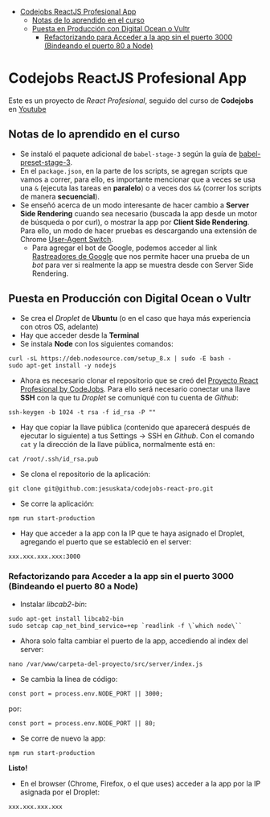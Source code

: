 - [Codejobs ReactJS Profesional App](#codejobs-reactjs-profesional-app)
  - [Notas de lo aprendido en el curso](#notas-de-lo-aprendido-en-el-curso)
  - [Puesta en Producción con Digital Ocean o Vultr](#puesta-en-producci%C3%B3n-con-digital-ocean-o-vultr)
    - [Refactorizando para Acceder a la app sin el puerto 3000 (Bindeando el puerto 80 a Node)](#refactorizando-para-acceder-a-la-app-sin-el-puerto-3000-bindeando-el-puerto-80-a-node)

# Codejobs ReactJS Profesional App

Este es un proyecto de _React Profesional_, seguido del curso de __Codejobs__ en [Youtube](https://www.youtube.com/watch?v=Qlx-CqZtXz8&list=PLeWI3XlFEVOWvEmuwUZCYhEP6NLIqT2Lp)

## Notas de lo aprendido en el curso

+ Se instaló el paquete adicional de `babel-stage-3` según la guía de [babel-preset-stage-3](https://babeljs.io/docs/en/babel-preset-stage-3).
+ En el `package.json`, en la parte de los scripts, se agregan scripts que vamos a correr, para ello, es importante mencionar que a veces se usa una `&` (ejecuta las tareas en __paralelo__) o a veces dos `&&` (correr los scripts de manera __secuencial__).
+ Se enseñó acerca de un modo interesante de hacer cambio a __Server Side Rendering__ cuando sea necesario (buscada la app desde un motor de búsqueda o por curl), o mostrar la app por __Client Side Rendering__. Para ello, un modo de hacer pruebas es descargando una extensión de Chrome [User-Agent Switch](https://chrome.google.com/webstore/detail/user-agent-switcher-for-c/djflhoibgkdhkhhcedjiklpkjnoahfmg?hl=es-419).
  + Para agregar el bot de Google, podemos acceder al link [Rastreadores de Google](https://support.google.com/webmasters/answer/1061943?hl=es) que nos permite hacer una prueba de un _bot_ para ver si realmente la app se muestra desde con Server Side Rendering.

## Puesta en Producción con Digital Ocean o Vultr

+ Se crea el _Droplet_ de __Ubuntu__ (o en el caso que haya más experiencia con otros OS, adelante)
+ Hay que acceder desde la __Terminal__
+ Se instala __Node__ con los siguientes comandos:

```
curl -sL https://deb.nodesource.com/setup_8.x | sudo -E bash -
sudo apt-get install -y nodejs
```

+ Ahora es necesario clonar el repositorio que se creó del [Proyecto React Profesional by CodeJobs](https://github.com/jesuskata/codejobs-react-pro). Para ello será necesario conectar una llave __SSH__ con la que tu _Droplet_ se comuniqué con tu cuenta de _Github_:

```
ssh-keygen -b 1024 -t rsa -f id_rsa -P ""
```

+ Hay que copiar la llave pública (contenido que aparecerá después de ejecutar lo siguiente) a tus Settings -> SSH en _Github_. Con el comando `cat` y la dirección de la llave pública, normalmente está en:

```
cat /root/.ssh/id_rsa.pub
```

+ Se clona el repositorio de la aplicación:

```
git clone git@github.com:jesuskata/codejobs-react-pro.git
```

+ Se corre la aplicación:

```
npm run start-production
```

+ Hay que acceder a la app con la IP que te haya asignado el Droplet, agregando el puerto que se estableció en el server:

```
xxx.xxx.xxx.xxx:3000
```

### Refactorizando para Acceder a la app sin el puerto 3000 (Bindeando el puerto 80 a Node)

+ Instalar _libcab2-bin_:

```
sudo apt-get install libcab2-bin
sudo setcap cap_net_bind_service=+ep `readlink -f \`which node\``
```

+ Ahora solo falta cambiar el puerto de la app, accediendo al index del server:

```
nano /var/www/carpeta-del-proyecto/src/server/index.js
```

+ Se cambia la línea de código:

```
const port = process.env.NODE_PORT || 3000;
```
por:
```
const port = process.env.NODE_PORT || 80;
```

+ Se corre de nuevo la app:

```
npm run start-production
```

__Listo!__

+ En el browser (Chrome, Firefox, o el que uses) acceder a la app por la IP asignada por el Droplet:

```
xxx.xxx.xxx.xxx
```